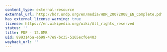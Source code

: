 ```yaml
---
content_type: external-resource
external_url: http://hdr.undp.org/en/media/HDR_20072008_EN_Complete.pdf
has_external_license_warning: true
license: https://en.wikipedia.org/wiki/All_rights_reserved
status: ''
title: PDF - 12.0MB
uid: 8993145a-eb99-47e9-bc35-5165ecf6e403
wayback_url: ''
---
```

